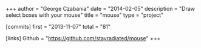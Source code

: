 +++
author = "George Czabania"
date = "2014-02-05"
description = "Draw select boxes with your mouse"
title = "mouse"
type = "project"

[commits]
  first = "2013-11-07"
  total = "81"

[links]
  Github = "https://github.com/stayradiated/mouse"
+++

